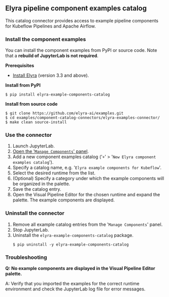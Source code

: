## Elyra pipeline component examples catalog

This catalog connector provides access to example pipeline components for Kubeflow Pipelines and Apache Airflow.

### Install the component examples

You can install the component examples from PyPI or source code. Note that a **rebuild of JupyterLab is not required**.

**Prerequisites**

- [Install Elyra](https://elyra.readthedocs.io/en/stable/getting_started/installation.html) (version 3.3 and above).

**Install from PyPI**

  ```
  $ pip install elyra-example-components-catalog
  ```

**Install from source code**

   ```
   $ git clone https://github.com/elyra-ai/examples.git
   $ cd examples/component-catalog-connectors/elyra-examples-connector/
   $ make clean source-install
   ```

### Use the connector

1. Launch JupyterLab.
1. [Open the '`Manage Components`' panel](
https://elyra.readthedocs.io/en/stable/user_guide/pipeline-components.html#managing-custom-components-using-the-jupyterlab-ui).
1. Add a new component examples catalog ('`+`' > '`New Elyra component examples catalog`').
1. Specify a catalog name, e.g. '`Elyra example components for Kubeflow`'.
1. Select the desired runtime from the list.
1. (Optional) Specify a category under which the example components will be organized in the palette.
1. Save the catalog entry.
1. Open the Visual Pipeline Editor for the chosen runtime and expand the palette. The example components are displayed.

### Uninstall the connector

1. Remove all example catalog entries from the '`Manage Components`' panel.
1. Stop JupyterLab.
1. Uninstall the `elyra-example-components-catalog` package.
   ```
   $ pip uninstall -y elyra-example-components-catalog
   ```

### Troubleshooting

**Q: No example components are displayed in the Visual Pipeline Editor palette.**

A: Verify that you imported the examples for the correct runtime environment and check the JupyterLab log file for error messages.